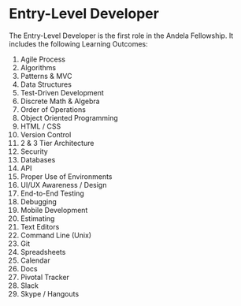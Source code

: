 # Entry-Level Developer

The Entry-Level Developer is the first role in the Andela Fellowship. It includes the following Learning Outcomes:

1. Agile Process
2. Algorithms
3. Patterns & MVC
4. Data Structures
5. Test-Driven Development
6. Discrete Math & Algebra
7. Order of Operations
8. Object Oriented Programming
9. HTML / CSS
10. Version Control
11. 2 & 3 Tier Architecture
12. Security
13. Databases
14. API
15. Proper Use of Environments
16. UI/UX Awareness / Design
17. End-to-End Testing
18. Debugging
19. Mobile Development
20. Estimating
21. Text Editors
22. Command Line (Unix)
23. Git
24. Spreadsheets
25. Calendar
26. Docs
27. Pivotal Tracker
28. Slack
29. Skype / Hangouts
